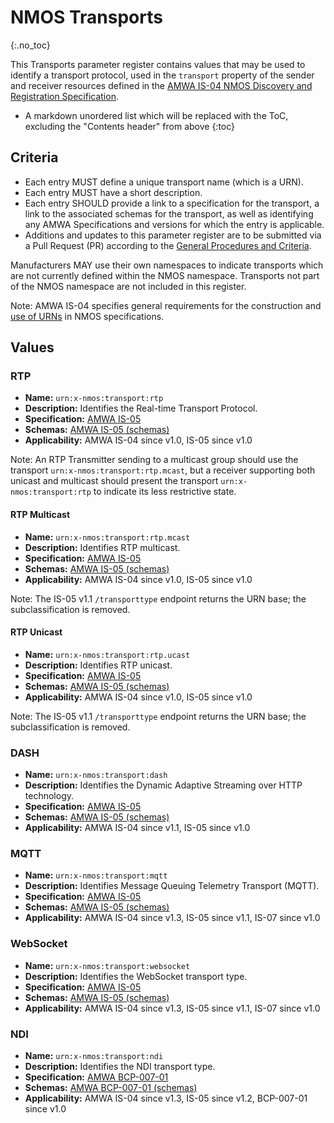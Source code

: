 # NMOS Transports
{:.no_toc}

This Transports parameter register contains values that may be used to identify a transport protocol, used in the `transport` property of the sender and receiver resources defined in the [AMWA IS-04 NMOS Discovery and Registration Specification](https://specs.amwa.tv/is-04).

- A markdown unordered list which will be replaced with the ToC, excluding the "Contents header" from above
{:toc}

## Criteria

- Each entry MUST define a unique transport name (which is a URN).
- Each entry MUST have a short description.
- Each entry SHOULD provide a link to a specification for the transport, a link to the associated schemas for the transport, as well as identifying any AMWA Specifications and versions for which the entry is applicable.
- Additions and updates to this parameter register are to be submitted via a Pull Request (PR) according to the [General Procedures and Criteria](../common/).

Manufacturers MAY use their own namespaces to indicate transports which are not currently defined within the NMOS namespace. Transports not part of the NMOS namespace are not included in this register.

Note: AMWA IS-04 specifies general requirements for the construction and [use of URNs](https://specs.amwa.tv/is-04/releases/v1.3.1/docs/2.1._APIs_-_Common_Keys.html#use-of-urns) in NMOS specifications.

## Values

### RTP
- **Name:** `urn:x-nmos:transport:rtp`
- **Description:** Identifies the Real-time Transport Protocol.
- **Specification:** [AMWA IS-05](https://specs.amwa.tv/is-05/)
- **Schemas:** [AMWA IS-05 (schemas)](https://specs.amwa.tv/is-05/latest/APIs/schemas/)
- **Applicability:** AMWA IS-04 since v1.0, IS-05 since v1.0

Note: An RTP Transmitter sending to a multicast group should use the transport `urn:x-nmos:transport:rtp.mcast`, but a receiver supporting both unicast and multicast should present the transport `urn:x-nmos:transport:rtp` to indicate its less restrictive state.

#### RTP Multicast
- **Name:** `urn:x-nmos:transport:rtp.mcast`
- **Description:** Identifies RTP multicast.
- **Specification:** [AMWA IS-05](https://specs.amwa.tv/is-05/)
- **Schemas:** [AMWA IS-05 (schemas)](https://specs.amwa.tv/is-05/latest/APIs/schemas/)
- **Applicability:** AMWA IS-04 since v1.0, IS-05 since v1.0

Note: The IS-05 v1.1 `/transporttype` endpoint returns the URN base; the subclassification is removed.

#### RTP Unicast
- **Name:** `urn:x-nmos:transport:rtp.ucast`
- **Description:** Identifies RTP unicast.
- **Specification:** [AMWA IS-05](https://specs.amwa.tv/is-05/)
- **Schemas:** [AMWA IS-05 (schemas)](https://specs.amwa.tv/is-05/latest/APIs/schemas/)
- **Applicability:** AMWA IS-04 since v1.0, IS-05 since v1.0

Note: The IS-05 v1.1 `/transporttype` endpoint returns the URN base; the subclassification is removed.

### DASH
- **Name:** `urn:x-nmos:transport:dash`
- **Description:** Identifies the Dynamic Adaptive Streaming over HTTP technology.
- **Specification:** [AMWA IS-05](https://specs.amwa.tv/is-05/)
- **Schemas:** [AMWA IS-05 (schemas)](https://specs.amwa.tv/is-05/latest/APIs/schemas/)
- **Applicability:** AMWA IS-04 since v1.1, IS-05 since v1.0

### MQTT
- **Name:** `urn:x-nmos:transport:mqtt`
- **Description:** Identifies Message Queuing Telemetry Transport (MQTT).
- **Specification:** [AMWA IS-05](https://specs.amwa.tv/is-05/)
- **Schemas:** [AMWA IS-05 (schemas)](https://specs.amwa.tv/is-05/latest/APIs/schemas/)
- **Applicability:** AMWA IS-04 since v1.3, IS-05 since v1.1, IS-07 since v1.0

### WebSocket
- **Name:** `urn:x-nmos:transport:websocket`
- **Description:** Identifies the WebSocket transport type.
- **Specification:** [AMWA IS-05](https://specs.amwa.tv/is-05/)
- **Schemas:** [AMWA IS-05 (schemas)](https://specs.amwa.tv/is-05/latest/APIs/schemas/)
- **Applicability:** AMWA IS-04 since v1.3, IS-05 since v1.1, IS-07 since v1.0

### NDI
- **Name:** `urn:x-nmos:transport:ndi`
- **Description:** Identifies the NDI transport type.
- **Specification:** [AMWA BCP-007-01](https://specs.amwa.tv/bcp-007-01/)
- **Schemas:** [AMWA BCP-007-01 (schemas)](https://specs.amwa.tv/bcp-007-01/branches/v1.0-dev/APIs/schemas/)
- **Applicability:** AMWA IS-04 since v1.3, IS-05 since v1.2, BCP-007-01 since v1.0
